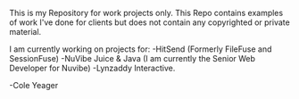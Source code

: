 This is my Repository for work projects only.  This Repo contains examples of work I've done for clients but does not contain any copyrighted or private material.

I am currently working on projects for:
-HitSend (Formerly FileFuse and SessionFuse)
-NuVibe Juice & Java (I am currently the Senior Web Developer for Nuvibe)
-Lynzaddy Interactive.

-Cole Yeager
